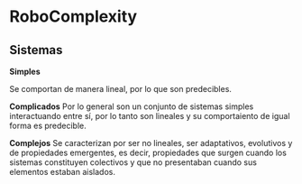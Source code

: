 # RoboComplexity

## Sistemas

**Simples**

Se comportan de manera lineal, por lo que son predecibles.

**Complicados**
Por lo general son un conjunto de sistemas simples interactuando entre sí, por lo tanto son lineales y su comportaiento de igual
forma es predecible.

**Complejos**
Se caracterizan por ser no lineales, ser adaptativos, evolutivos y de propiedades emergentes, es decir, propiedades que surgen
cuando los sistemas constituyen colectivos y que no presentaban cuando sus elementos estaban aislados.

